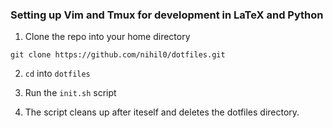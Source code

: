 ### Setting up Vim and Tmux for development in LaTeX and Python

1. Clone the repo into your home directory
```
git clone https://github.com/nihil0/dotfiles.git
```

2. `cd` into `dotfiles`

3. Run the `init.sh` script

4. The script cleans up after iteself and deletes the dotfiles directory.
